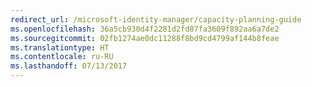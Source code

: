```yaml
---
redirect_url: /microsoft-identity-manager/capacity-planning-guide
ms.openlocfilehash: 36a5cb930d4f2281d2fd87fa3609f892aa6a7de2
ms.sourcegitcommit: 02fb1274ae0dc11288f8bd9cd4799af144b8feae
ms.translationtype: HT
ms.contentlocale: ru-RU
ms.lasthandoff: 07/13/2017
---
```

